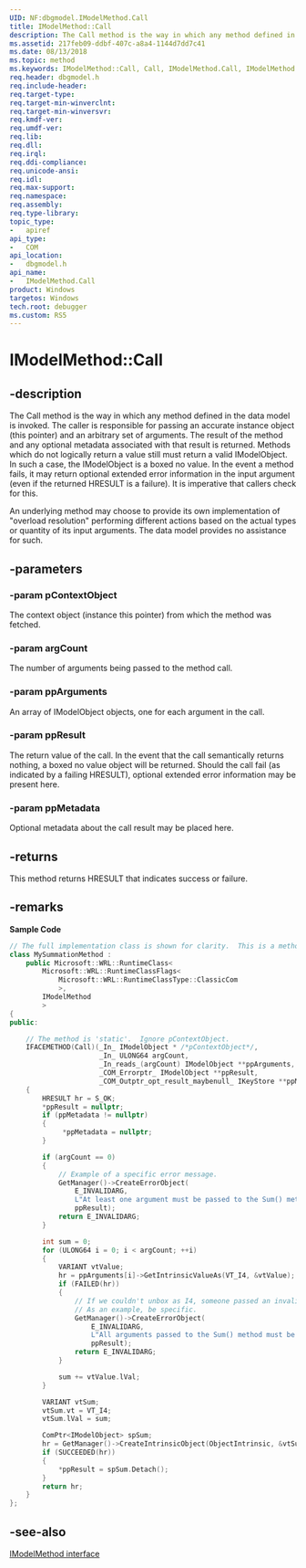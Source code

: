 ```yaml
---
UID: NF:dbgmodel.IModelMethod.Call
title: IModelMethod::Call
description: The Call method is the way in which any method defined in the data model is invoked. 
ms.assetid: 217feb09-ddbf-407c-a8a4-1144d7dd7c41
ms.date: 08/13/2018
ms.topic: method
ms.keywords: IModelMethod::Call, Call, IModelMethod.Call, IModelMethod::Call, IModelMethod.Call
req.header: dbgmodel.h
req.include-header:
req.target-type:
req.target-min-winverclnt:
req.target-min-winversvr:
req.kmdf-ver:
req.umdf-ver:
req.lib:
req.dll:
req.irql: 
req.ddi-compliance:
req.unicode-ansi:
req.idl:
req.max-support:
req.namespace:
req.assembly:
req.type-library: 
topic_type: 
-	apiref
api_type: 
-	COM
api_location: 
-	dbgmodel.h
api_name: 
-	IModelMethod.Call
product: Windows
targetos: Windows
tech.root: debugger
ms.custom: RS5
---
```


# IModelMethod::Call


## -description

The Call method is the way in which any method defined in the data model is invoked. The caller is responsible for passing an accurate instance object (this pointer) and an arbitrary set of arguments. The result of the method and any optional metadata associated with that result is returned. Methods which do not logically return a value still must return a valid IModelObject. In such a case, the IModelObject is a boxed no value. In the event a method fails, it may return optional extended error information in the input argument (even if the returned HRESULT is a failure). It is imperative that callers check for this. 

An underlying method may choose to provide its own implementation of "overload resolution" performing different actions based on the actual types or quantity of its input arguments. The data model provides no assistance for such. 

## -parameters

### -param pContextObject
The context object (instance this pointer) from which the method was fetched.

### -param argCount
The number of arguments being passed to the method call.

### -param ppArguments
An array of IModelObject objects, one for each argument in the call.

### -param ppResult
The return value of the call. In the event that the call semantically returns nothing, a boxed no value object will be returned. Should the call fail (as indicated by a failing HRESULT), optional extended error information may be present here.

### -param ppMetadata
Optional metadata about the call result may be placed here.


## -returns
This method returns HRESULT that indicates success or failure. 

## -remarks

**Sample Code**

```cpp
// The full implementation class is shown for clarity.  This is a method which sums up all integers passed to it.
class MySummationMethod :
    public Microsoft::WRL::RuntimeClass<
        Microsoft::WRL::RuntimeClassFlags<
            Microsoft::WRL::RuntimeClassType::ClassicCom
            >,
        IModelMethod
        >
{
public:

    // The method is 'static'.  Ignore pContextObject.
    IFACEMETHOD(Call)(_In_ IModelObject * /*pContextObject*/, 
                      _In_ ULONG64 argCount, 
                      _In_reads_(argCount) IModelObject **ppArguments, 
                      _COM_Errorptr_ IModelObject **ppResult,
                      _COM_Outptr_opt_result_maybenull_ IKeyStore **ppMetadata)
    {
        HRESULT hr = S_OK;
        *ppResult = nullptr;
        if (ppMetadata != nullptr)
        {
             *ppMetadata = nullptr;
        }

        if (argCount == 0)
        {
            // Example of a specific error message.
            GetManager()->CreateErrorObject(
                E_INVALIDARG, 
                L"At least one argument must be passed to the Sum() method", 
                ppResult);
            return E_INVALIDARG;
        }

        int sum = 0;
        for (ULONG64 i = 0; i < argCount; ++i)
        {
            VARIANT vtValue;
            hr = ppArguments[i]->GetIntrinsicValueAs(VT_I4, &vtValue);
            if (FAILED(hr))
            {
                // If we couldn't unbox as I4, someone passed an invalid argument.
                // As an example, be specific.
                GetManager()->CreateErrorObject(
                    E_INVALIDARG, 
                    L"All arguments passed to the Sum() method must be integers", 
                    ppResult);
                return E_INVALIDARG;
            }

            sum += vtValue.lVal;
        }

        VARIANT vtSum;
        vtSum.vt = VT_I4;
        vtSum.lVal = sum;

        ComPtr<IModelObject> spSum;
        hr = GetManager()->CreateIntrinsicObject(ObjectIntrinsic, &vtSum, &spSum);
        if (SUCCEEDED(hr))
        {
            *ppResult = spSum.Detach();
        }
        return hr;
    }
};
```

## -see-also

[IModelMethod interface](nn-dbgmodel-imodelmethod.md)

